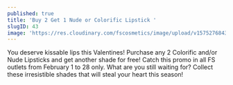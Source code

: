 ```yaml
---
published: true
title: 'Buy 2 Get 1 Nude or Colorific Lipstick '
slugID: 43
image: 'https://res.cloudinary.com/fscosmetics/image/upload/v1575276843/poster_1.jpg'
---
```


You deserve kissable lips this Valentines! Purchase any 2 Colorific and/or Nude Lipsticks and get another shade for free! Catch this promo in all FS outlets from February 1 to 28 only. What are you still waiting for? Collect these irresistible shades that will steal your heart this season!
